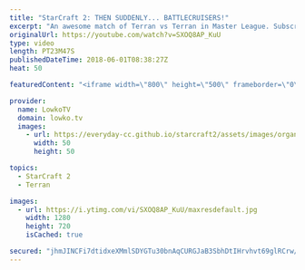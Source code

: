 ```yaml
---
title: "StarCraft 2: THEN SUDDENLY... BATTLECRUISERS!"
excerpt: "An awesome match of Terran vs Terran in Master League. Subscribe for more videos: http://lowko.tv/youtube MMA vs aLive: https://goo.gl/GW9L7H  Not quite your regular game of StarCraft 2. While this match starts off relatively normal, one of the players have got a trick up their sleeve. All of a sudden..."
originalUrl: https://youtube.com/watch?v=SXOQ8AP_KuU
type: video
length: PT23M47S
publishedDateTime: 2018-06-01T08:38:27Z
heat: 50

featuredContent: "<iframe width=\"800\" height=\"500\" frameborder=\"0\" src=\"https://www.youtube.com/embed/SXOQ8AP_KuU\" allow=\"accelerometer; autoplay; encrypted-media; gyroscope; picture-in-picture\" allowfullscreen></iframe>"

provider:
  name: LowkoTV
  domain: lowko.tv
  images:
    - url: https://everyday-cc.github.io/starcraft2/assets/images/organizations/lowko.tv-50x50.jpg
      width: 50
      height: 50

topics:
  - StarCraft 2
  - Terran

images:
  - url: https://i.ytimg.com/vi/SXOQ8AP_KuU/maxresdefault.jpg
    width: 1280
    height: 720
    isCached: true

secured: "jhmJINCFi7dtidxeXMmlSDYGTu30bnAqCURGJaB3SbhDtIHrvhvt69glRCrw/XvEe8gGlZZhnxNfJ0uVExadm4jRZlwtqnh5E8KPQUXCUngDn3augAEW4Cg2t23S6JzdiY7gkjz9WFPlGVJuqSa7Va0HrHCu49yHBYXYaNhFP6uaYEaa+ipT7E4mLHFzKb1UddydlWBpvBFXoSumZpR6FXtS9xAVWpvoHI3h0YbnqVykU3WKPsxcLzeYXSDVA/YNbrWCrgQEUGjR29TalNirUXFczpJf21sOyZz4jy+CjvunK6e1ECwhe6Yrqcp02+uIm9RhpLUgz6P8pK+1IdheoEl+kFhdX84tMJWmOJ3ENU3zmcJEEOKhXhHGke/dx1FQJln2/Ro2RlKuQWX24HnTWISK12Yigd0qd2Gs4nV1FJ2WwBPep0Zxf/i4/myj6kbS;I2u327NAGhE6sXPYQOU8Jw=="
---
```



